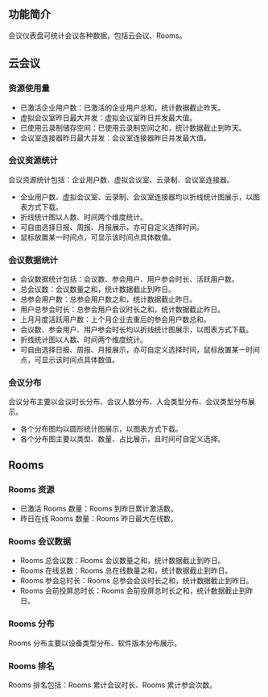 
## 功能简介
会议仪表盘可统计会议各种数据，包括云会议、Rooms。

## 云会议
### 资源使用量
- 已激活企业用户数：已激活的企业用户总和，统计数据截止昨天。
- 虚拟会议室昨日最大并发：虚拟会议室昨日并发最大值。
- 已使用云录制储存空间：已使用云录制空间之和，统计数据截止到昨天。
- 会议室连接器昨日最大并发：会议室连接器昨日并发最大值。

### 会议资源统计
会议资源统计包括：企业用户数、虚拟会议室、云录制、会议室连接器。
- 企业用户数、虚拟会议室、云录制、会议室连接器均以折线统计图展示，以图表方式下载。
- 折线统计图以人数、时间两个维度统计。
- 可自由选择日报、周报、月报展示，亦可自定义选择时间。
- 鼠标放置某一时间点，可显示该时间点具体数值。

### 会议数据统计
- 会议数据统计包括：会议数、参会用户、用户参会时长、活跃用户数。
 - 总会议数：会议数量之和，统计数据截止到昨日。
 - 总参会用户数：总参会用户数之和，统计数据截止昨日。
 - 用户总参会时长：总参会用户会议时长之和，统计数据截止昨日。
 - 上月月度活跃用户数：上个月企业去重后的参会用户数总和。
- 会议数、参会用户、用户参会时长均以折线统计图展示，以图表方式下载。
- 折线统计图以人数、时间两个维度统计。
- 可自由选择日报、周报、月报展示，亦可自定义选择时间，鼠标放置某一时间点，可显示该时间点具体数值。


### 会议分布
会议分布主要以会议时长分布、会议人数分布、入会类型分布、会议类型分布展示。
- 各个分布图均以圆形统计图展示，以图表方式下载。
- 各个分布图主要以类型、数量、占比展示，且时间可自定义选择。


## Rooms
### Rooms 资源
- 已激活 Rooms 数量：Rooms 到昨日累计激活数。
- 昨日在线 Rooms 数量：Rooms 昨日最大在线数。

### Rooms 会议数据
- Rooms 总会议数：Rooms 会议数量之和，统计数据截止到昨日。
- Rooms 在线总数：Rooms 总在线数量之和，统计数据截止到昨日。
- Rooms 参会总时长：Rooms 总参会会议时长之和，统计数据截止到昨日。
- Rooms 会前投屏总时长：Rooms 会前投屏总时长之和，统计数据截止到昨日。

### Rooms 分布
Rooms 分布主要以设备类型分布、软件版本分布展示。

### Rooms 排名
Rooms 排名包括：Rooms 累计会议时长、Rooms 累计参会次数。
